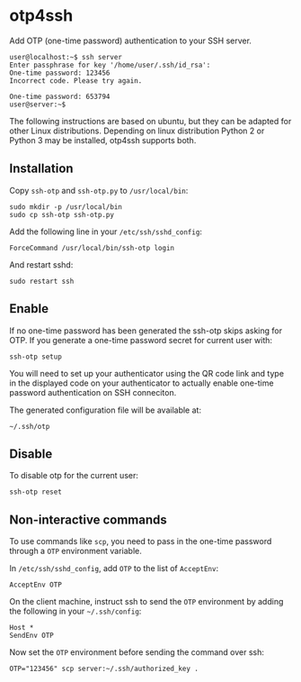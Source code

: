 otp4ssh
=======

Add OTP (one-time password) authentication to your SSH server.

    user@localhost:~$ ssh server
    Enter passphrase for key '/home/user/.ssh/id_rsa': 
    One-time password: 123456
    Incorrect code. Please try again.

    One-time password: 653794
    user@server:~$ 


The following instructions are based on ubuntu, but they can be adapted for other Linux distributions.
Depending on linux distribution Python 2 or Python 3 may be installed, otp4ssh supports both.

Installation
------------

Copy `ssh-otp` and `ssh-otp.py` to `/usr/local/bin`:

    sudo mkdir -p /usr/local/bin
    sudo cp ssh-otp ssh-otp.py

Add the following line in your `/etc/ssh/sshd_config`:

    ForceCommand /usr/local/bin/ssh-otp login

And restart sshd:

    sudo restart ssh


Enable
------

If no one-time password has been generated the ssh-otp skips asking
for OTP.
If you generate a one-time password secret for current user with:

    ssh-otp setup

You will need to set up your authenticator using the QR code link
and type in the displayed code on your authenticator to actually enable
one-time password authentication on SSH conneciton.


The generated configuration file will be available at:

    ~/.ssh/otp


Disable
-------

To disable otp for the current user:

    ssh-otp reset


Non-interactive commands
------------------------

To use commands like `scp`, you need to pass in the one-time password
through a `OTP` environment variable.

In `/etc/ssh/sshd_config`, add `OTP` to the list of `AcceptEnv`:

    AcceptEnv OTP

On the client machine, instruct ssh to send the `OTP` environment by adding
the following in your `~/.ssh/config`:

    Host *
    SendEnv OTP

Now set the `OTP` environment before sending the command over ssh:

    OTP="123456" scp server:~/.ssh/authorized_key .

